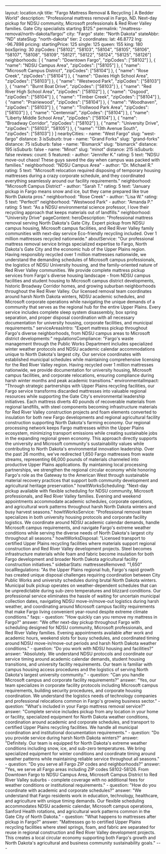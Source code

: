 ---
layout: location.njk
title: "Fargo Mattress Removal & Recycling | A Bedder World"
description: "Professional mattress removal in Fargo, ND. Next-day pickup for NDSU community, Microsoft professionals & Red River Valley families. Gate City specialists starting $125."
permalink: "/mattress-removal/north-dakota/fargo/"
city: "Fargo" state: "North Dakota" stateAbbr: "ND" stateSlug: "north-dakota" tier: 2 coordinates: lat: 46.8772 lng: -96.7898 pricing: startingPrice: 125 single: 125 queen: 155 king: 180 boxSpring: 30 zipCodes: ["58102", "58103", "58104", "58105", "58106", "58107", "58108", "58109", "58121", "58122", "58124", "58125", "58126"] neighborhoods: [ { "name": "Downtown Fargo", "zipCodes": ["58102"] }, { "name": "NDSU Campus Area", "zipCodes": ["58105"] }, { "name": "Microsoft Campus District", "zipCodes": ["58104"] }, { "name": "Rose Creek", "zipCodes": ["58104"] }, { "name": "Davies High School Area", "zipCodes": ["58103"] }, { "name": "Westwood Park", "zipCodes": ["58103"] }, { "name": "Burnt Boat Drive", "zipCodes": ["58103"] }, { "name": "Red River High School Area", "zipCodes": ["58102"] }, { "name": "Osgood", "zipCodes": ["58104"] }, { "name": "Timber Creek", "zipCodes": ["58104"] }, { "name": "Prairiewood", "zipCodes": ["58104"] }, { "name": "Woodhaven", "zipCodes": ["58103"] }, { "name": "Trollwood Park Area", "zipCodes": ["58103"] }, { "name": "Centennial", "zipCodes": ["58104"] }, { "name": "Liberty Middle School Area", "zipCodes": ["58104"] }, { "name": "Broadway Corridor", "zipCodes": ["58102"] }, { "name": "University Drive", "zipCodes": ["58103", "58105"] }, { "name": "13th Avenue South", "zipCodes": ["58103"] } ] nearbyCities: - name: "West Fargo" slug: "west-fargo" distance: 3 isSuburb: true - name: "Grand Forks" slug: "grand-forks" distance: 75 isSuburb: false - name: "Bismarck" slug: "bismarck" distance: 195 isSuburb: false - name: "Minot" slug: "minot" distance: 215 isSuburb: false reviews: count: 5 featured: - author: "Jennifer K." rating: 5 text: "NDSU move-out chaos! These guys saved the day when campus was packed with families." neighborhood: "NDSU Campus Area" - author: "Dr. Michael R." rating: 5 text: "Microsoft relocation required disposing of temporary housing mattresses during a crazy corporate schedule, and they coordinated everything seamlessly around our facility requirements." neighborhood: "Microsoft Campus District" - author: "Sarah T." rating: 5 text: "January pickup in Fargo means snow and ice, but they came prepared like true North Dakota pros." neighborhood: "Rose Creek" - author: "Lisa W." rating: 5 text: "Perfect!" neighborhood: "Westwood Park" - author: "Amanda P." rating: 5 text: "As a NDSU environmental science professor, I love their recycling approach that keeps materials out of landfills." neighborhood: "University Drive" pageContent: heroDescription: "Professional mattress removal serving North Dakota's Gate City. Expert pickup from NDSU campus housing, Microsoft campus facilities, and Red River Valley family communities with next-day service Eco-friendly recycling included. Over 1 million mattresses recycled nationwide." aboutService: "Our professional mattress removal service brings specialized expertise to Fargo, North Dakota's Gate City and the economic hub of the Upper Plains region. Having responsibly recycled over 1 million mattresses nationwide, we understand the demanding schedules of Microsoft campus professionals, the logistics of NDSU University housing, and the family-oriented nature of Red River Valley communities. We provide complete mattress pickup services from Fargo's diverse housing landscape - from NDSU campus facilities and student housing to Microsoft campus district developments, historic Broadway Corridor homes, and growing suburban neighborhoods throughout the Red River Valley. Our licensed removal team coordinates around harsh North Dakota winters, NDSU academic schedules, and Microsoft corporate operations while navigating the unique demands of a community that serves as the regional hub for the entire Upper Plains. Every service includes complete sleep system disassembly, box spring separation, and proper disposal coordination with all necessary documentation for university housing, corporate facilities, and municipal requirements." serviceAreasIntro: "Expert mattress pickup throughout Fargo's diverse neighborhoods, from NDSU campus areas to Microsoft district developments:" regulationsCompliance: "Fargo's waste management through the Public Works Department includes specialized winter weather protocols and NDSU academic calendar accommodations unique to North Dakota's largest city. Our service coordinates with established municipal schedules while maintaining comprehensive licensing for the Red River Valley region. Having recycled over 1 million mattresses nationwide, we provide documentation for university housing, Microsoft campus facilities, and corporate relocations, ensuring compliance during harsh winter months and peak academic transitions." environmentalImpact: "Through strategic partnerships with Upper Plains recycling facilities, our Fargo service transforms discarded mattresses into valuable regional resources while supporting the Gate City's environmental leadership initiatives. Each mattress diverts 40 pounds of recoverable materials from regional landfills, with steel components becoming infrastructure materials for Red River Valley construction projects and foam elements converted to insulation for both new Fargo developments and regional agricultural facility construction supporting North Dakota's farming economy. Our regional processing network keeps Fargo mattresses within the Upper Plains ecosystem, minimizing transport emissions while creating sustainable jobs in the expanding regional green economy. This approach directly supports the university and Microsoft community's sustainability values while contributing to North Dakota's environmental innovation leadership. Over the past 26 months, we've redirected 1,650 Fargo mattresses from waste streams, representing 66,000 pounds of materials channeled into productive Upper Plains applications. By maintaining local processing partnerships, we strengthen the regional circular economy while honoring Fargo's role as the Gateway to the American West through sustainable material recovery practices that support both community development and agricultural heritage preservation." howItWorksScheduling: "Next-day pickup available with flexible scheduling for NDSU community, Microsoft professionals, and Red River Valley families. Evening and weekend appointments accommodate academic schedules, corporate operations, and agricultural work patterns throughout harsh North Dakota winters and busy harvest seasons." howItWorksService: "Professional removal team specializes in both university housing protocols and corporate facility logistics. We coordinate around NDSU academic calendar demands, handle Microsoft campus requirements, and navigate Fargo's extreme weather conditions while serving the diverse needs of North Dakota's largest city throughout all seasons." howItWorksDisposal: "Licensed transport to certified Upper Plains recycling facilities where materials support regional construction and Red River Valley development projects. Steel becomes infrastructure materials while foam and fabric become insulation for both Fargo development and broader North Dakota agricultural facility construction initiatives." sidebarStats: mattressesRemoved: "1,650" localRegulations: "As the Upper Plains regional hub, Fargo's rapid growth has created unique disposal challenges requiring coordination between City Public Works and university schedules during brutal North Dakota winters. Municipal bulk pickup operates on weather-dependent schedules that can be unpredictable during sub-zero temperatures and blizzard conditions. Our professional service eliminates the hassle of waiting for uncertain municipal collection dates, navigating NDSU move-in/move-out logistics during harsh weather, and coordinating around Microsoft campus facility requirements that make Fargo living convenient year-round despite extreme climate conditions." faqs: - question: "How quickly can you remove my mattress in Fargo?" answer: "We offer next-day pickup throughout Fargo with scheduling designed for NDSU community, Microsoft professionals, and Red River Valley families. Evening appointments available after work and academic hours, weekend slots for busy schedules, and coordinated timing around NDSU move-in/move-out periods and harsh North Dakota weather conditions." - question: "Do you work with NDSU housing and facilities?" answer: "Absolutely. We understand NDSU protocols and coordinate our service timing around academic calendar demands, student housing transitions, and university facility requirements. Our team is familiar with campus housing access procedures and the logistics of serving North Dakota's largest university community." - question: "Can you handle Microsoft campus and corporate facility requirements?" answer: "Yes, our team specializes in corporate facility protocols including Microsoft campus requirements, building security procedures, and corporate housing coordination. We understand the logistics needs of technology companies and professional relocations common in Fargo's growing business sector." - question: "What's included in your Fargo mattress removal service?" answer: "Complete service includes pickup from any location in your home or facility, specialized equipment for North Dakota weather conditions, coordination around academic and corporate schedules, and transport to certified Upper Plains recycling facilities. We handle all municipal coordination and institutional documentation requirements." - question: "Do you provide service during harsh North Dakota winters?" answer: "Definitely. Our team is equipped for North Dakota's extreme weather conditions including snow, ice, and sub-zero temperatures. We bring specialized equipment for winter conditions and coordinate timing around weather patterns while maintaining reliable service throughout all seasons." - question: "Do you serve all Fargo ZIP codes and neighborhoods?" answer: "Yes, we serve all Fargo areas including ZIP codes 58102-58126. From Downtown Fargo to NDSU Campus Area, Microsoft Campus District to Red River Valley suburbs - complete coverage with no additional fees for weather conditions or institutional requirements." - question: "How do you coordinate with academic and corporate schedules?" answer: "We understand that Fargo residents work in education, technology, healthcare, and agriculture with unique timing demands. Our flexible scheduling accommodates NDSU academic calendar, Microsoft campus operations, Sanford Health rotations, and agricultural work patterns common in the Gate City of North Dakota." - question: "What happens to mattresses after pickup in Fargo?" answer: "Mattresses go to certified Upper Plains recycling facilities where steel springs, foam, and fabric are separated for reuse in regional construction and Red River Valley development projects. This creates a local circular economy supporting both Fargo's growth and North Dakota's agricultural and business community sustainability goals." ---